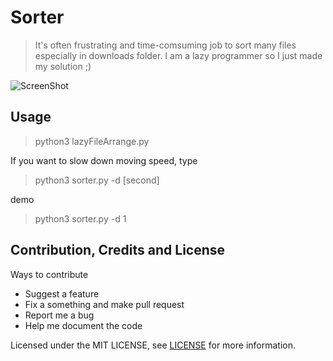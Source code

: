 # Sorter

> It's often frustrating and time-comsuming job to sort many files especially in downloads folder. I am a lazy programmer so I just made my solution ;)

![ScreenShot](https://github.com/khaingmyelkhant/Sorter/blob/master/Capture.PNG)

## Usage
> python3 lazyFileArrange.py 

If you want to slow down moving speed, type <br/>

> python3 sorter.py -d [second] 

demo <br />
> python3 sorter.py -d 1 

## Contribution, Credits and License
Ways to contribute
- Suggest a feature
- Fix a something and make pull request
- Report me a bug
- Help me document the code

Licensed under the MIT LICENSE, see [LICENSE](LICENSE) for more information.
